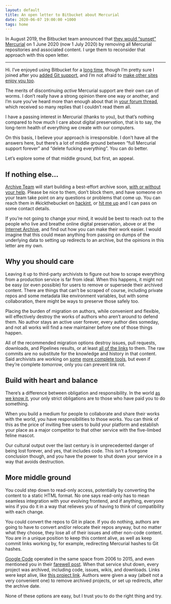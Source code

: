 ```yaml
---
layout: default
title: An open letter to Bitbucket about Mercurial
date: 2020-06-07 19:00:00 +1000
tags: home
---
```


In August 2019, the Bitbucket team announced that [they would “sunset” Mercurial](https://bitbucket.org/blog/sunsetting-mercurial-support-in-bitbucket) on 1 June 2020 (now 1 July 2020) by removing all Mercurial repositories and associated content.
I urge them to reconsider that approach with this open letter.

<hr>

Hi.
I’ve enjoyed using Bitbucket for a [long time](https://bitbucket.org/delan), though I’m pretty sure I joined after you [added Git support](https://bitbucket.org/blog/bitbucket-now-rocks-git), and I’m not afraid to [make other sites enjoy you too](https://github.com/rust-lang/crates.io/pull/1934).

The merits of discontinuing _active_ Mercurial support are their own can of worms.
I don’t really have a strong opinion there one way or another, and I’m sure you’ve heard more than enough about that in [your forum thread](https://community.atlassian.com/t5/x/x/ba-p/1155380), which received so many replies that I couldn’t read them all.

I have a passing interest in Mercurial (thanks to you), but that’s nothing compared to how much I care about digital preservation, that is to say, the long-term health of everything we create with our computers.

On this basis, I believe your approach is irresponsible.
I don’t have all the answers here, but there’s a lot of middle ground between “full Mercurial support forever” and “delete fucking everything”.
You can do better.

Let’s explore some of that middle ground, but first, an appeal.

## If nothing else…

[Archive Team](https://www.archiveteam.org) will start building a best-effort archive soon, [with or without your help](https://www.archiveteam.org/index.php?title=Bitbucket).
Please be nice to them, don’t block them, and have someone on your team take point on any questions or problems that come up.
You can reach them in #kickthebucket on [hackint](https://hackint.org), or [hit me up](/about/) and I can pass on some contact details.

If you’re not going to change your mind, it would be best to reach out to the people who live and breathe online digital preservation, above or at the [Internet Archive](https://archive.org/about/contact.php), and find out how you can make their work easier.
I would imagine that this could mean anything from passing on dumps of the underlying data to setting up redirects to an archive, but the opinions in this letter are my own.

## Why you should care

Leaving it up to third-party archivists to figure out how to scrape everything from a production service is far from ideal.
When this happens, it might not be easy (or even possible) for users to remove or supersede their archived content.
There are things that can’t be scraped of course, including private repos and some metadata like environment variables, but with some collaboration, there might be ways to preserve those safely too.

Placing the burden of migration on authors, while convenient and flexible, will effectively destroy the works of authors who aren’t around to defend them.
No author stays an active user forever, every author dies someday, and not all works will find a new maintainer before one of those things happen.

All of the recommended migration options destroy issues, pull requests, downloads, and Pipelines results, or at least [all of the links](https://www.w3.org/Provider/Style/URI) to them.
The raw commits are no substitute for the knowledge and history in that content.
Said archivists are working on [some](https://github.com/clach04/bitbucket_tools) [more complete tools](https://github.com/philipstarkey/bitbucket-hg-exporter), but even if they’re complete _tomorrow_, only you can prevent link rot.

## Build with heart and balance

There’s a difference between obligation and responsibility.
In the world [as we know it](https://en.wikipedia.org/wiki/Capitalism), your only strict obligations are to those who have paid you to do something.

When you build a medium for people to collaborate and share their works with the world, you have responsibilities to those works.
You can think of this as the price of inviting free users to build your platform and establish your place as a major competitor to that other service with the five-limbed feline mascot.

Our cultural output over the last century is in unprecedented danger of being lost forever, and yes, that includes code.
This isn’t a foregone conclusion though, and you have the power to shut down your service in a way that avoids destruction.

## More middle ground

You could step down to read-only access, potentially by converting the content to a static HTML format.
No one says read-only has to mean seamless integration with your evolving frontend, and if anything, everyone wins if you do it in a way that relieves you of having to think of compatibility with each change.

You could convert the repos to Git in place.
If you do nothing, authors are going to have to convert and/or relocate their repos anyway, but no matter what they choose, they lose all of their issues and other non-code content.
You are in a unique position to keep this content alive, as well as keep commit links working by, for example, redirecting Mercurial hashes to Git hashes.

[Google Code](https://code.google.com/archive/about) operated in the same space from 2006 to 2015, and even mentioned you in their [farewell post](https://opensource.googleblog.com/2015/03/farewell-to-google-code.html).
When that service shut down, every project was archived, including code, issues, wikis, and downloads.
Links were kept alive, like [this project link](https://code.google.com/p/xtideuniversalbios/).
Authors were given a way (albeit not a very convenient one) to remove archived projects, or set up redirects, after the archive date.

None of these options are easy, but I trust you to do the right thing and try.
